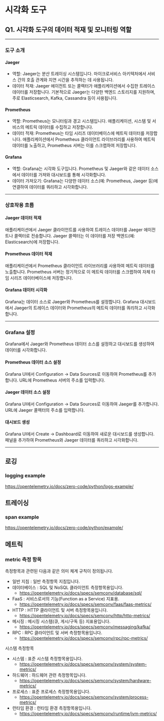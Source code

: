 # 시각화 도구
## Q1. 시각화 도구의 데이터 적재 및 모니터링 역할

---

### 도구 소개
#### Jaeger
- 역할: Jaeger는 분산 트레이싱 시스템입니다. 마이크로서비스 아키텍처에서 서비스 간의 호출 관계와 지연 시간을 추적하는 데 사용됩니다.
- 데이터 적재: Jaeger 에이전트 또는 콜렉터가 애플리케이션에서 수집한 트레이스 데이터를 저장합니다. 기본적으로 Jaeger는 다양한 백엔드 스토리지를 지원하며, 주로 Elasticsearch, Kafka, Cassandra 등이 사용됩니다.

#### Prometheus
- 역할: Prometheus는 모니터링과 경고 시스템입니다. 애플리케이션, 시스템 및 서비스의 메트릭 데이터를 수집하고 저장합니다.
- 데이터 적재: Prometheus는 타임 시리즈 데이터베이스에 메트릭 데이터를 저장합니다. 애플리케이션에서 Prometheus 클라이언트 라이브러리를 사용하여 메트릭 데이터를 노출하고, Prometheus 서버는 이를 스크랩하여 저장합니다.

#### Grafana
- 역할: Grafana는 시각화 도구입니다. Prometheus 및 Jaeger와 같은 데이터 소스에서 데이터를 가져와 대시보드를 통해 시각화합니다.
- 데이터 가져오기: Grafana는 다양한 데이터 소스(예: Prometheus, Jaeger 등)에 연결하여 데이터를 쿼리하고 시각화합니다.

---

### 상호작용 흐름

#### Jaeger 데이터 적재
애플리케이션에서 Jaeger 클라이언트를 사용하여 트레이스 데이터를 Jaeger 에이전트나 콜렉터로 전송합니다.
Jaeger 콜렉터는 이 데이터를 저장 백엔드(예: Elasticsearch)에 저장합니다.

#### Prometheus 데이터 적재
애플리케이션에서 Prometheus 클라이언트 라이브러리를 사용하여 메트릭 데이터를 노출합니다.
Prometheus 서버는 정기적으로 이 메트릭 데이터를 스크랩하여 자체 타임 시리즈 데이터베이스에 저장합니다.

#### Grafana 데이터 시각화
Grafana는 데이터 소스로 Jaeger와 Prometheus를 설정합니다.
Grafana 대시보드에서 Jaeger의 트레이스 데이터와 Prometheus의 메트릭 데이터를 쿼리하고 시각화합니다.

---

### Grafana 설정
Grafana에서 Jaeger와 Prometheus 데이터 소스를 설정하고 대시보드를 생성하여 데이터를 시각화합니다.

#### Prometheus 데이터 소스 설정
Grafana UI에서 Configuration -> Data Sources로 이동하여 Prometheus를 추가합니다.
URL에 Prometheus 서버의 주소를 입력합니다.

#### Jaeger 데이터 소스 설정
Grafana UI에서 Configuration -> Data Sources로 이동하여 Jaeger를 추가합니다.
URL에 Jaeger 콜렉터의 주소를 입력합니다.

#### 대시보드 생성
Grafana UI에서 Create -> Dashboard로 이동하여 새로운 대시보드를 생성합니다.
패널을 추가하여 Prometheus와 Jaeger 데이터를 쿼리하고 시각화합니다.

---

## 로깅
### logging example
https://opentelemetry.io/docs/zero-code/python/logs-example/


## 트레이싱
### span example
https://opentelemetry.io/docs/zero-code/python/example/

## 메트릭
### metric 측정 항목

측정항목과 관련된 다음과 같은 의미 체계 규칙이 정의됩니다.

- 일반 지침 : 일반 측정항목 지침입니다.
- 데이터베이스 : SQL 및 NoSQL 클라이언트 측정항목용입니다.
  - https://opentelemetry.io/docs/specs/semconv/database/sql/
- FaaS : 서비스로서의 기능(Function as a Service) 지표용.
  - https://opentelemetry.io/docs/specs/semconv/faas/faas-metrics/
- HTTP : HTTP 클라이언트 및 서버 측정항목용입니다.
  - https://opentelemetry.io/docs/specs/semconv/http/http-metrics/
- 메시징 : 메시징 시스템(큐, 게시/구독 등) 지표용입니다.
  - https://opentelemetry.io/docs/specs/semconv/messaging/kafka/
- RPC : RPC 클라이언트 및 서버 측정항목용입니다. 
  - https://opentelemetry.io/docs/specs/semconv/rpc/rpc-metrics/

시스템 측정항목
- 시스템 : 표준 시스템 측정항목용입니다.
  - https://opentelemetry.io/docs/specs/semconv/system/system-metrics/
- 하드웨어 : 하드웨어 관련 측정항목입니다.
  - https://opentelemetry.io/docs/specs/semconv/system/hardware-metrics/
- 프로세스 : 표준 프로세스 측정항목용입니다.
  - https://opentelemetry.io/docs/specs/semconv/system/process-metrics/
- 런타임 환경 : 런타임 환경 측정항목용입니다.
  - https://opentelemetry.io/docs/specs/semconv/runtime/jvm-metrics/